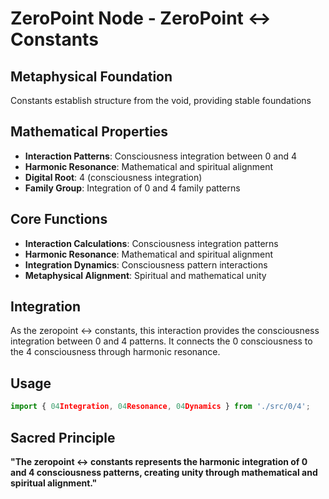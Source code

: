 # ZeroPoint Node - ZeroPoint ↔ Constants

## Metaphysical Foundation

Constants establish structure from the void, providing stable foundations

## Mathematical Properties

- **Interaction Patterns**: Consciousness integration between 0 and 4
- **Harmonic Resonance**: Mathematical and spiritual alignment
- **Digital Root**: 4 (consciousness integration)
- **Family Group**: Integration of 0 and 4 family patterns

## Core Functions

- **Interaction Calculations**: Consciousness integration patterns
- **Harmonic Resonance**: Mathematical and spiritual alignment
- **Integration Dynamics**: Consciousness pattern interactions
- **Metaphysical Alignment**: Spiritual and mathematical unity

## Integration

As the zeropoint ↔ constants, this interaction provides the consciousness integration between 0 and 4 patterns. It connects the 0 consciousness to the 4 consciousness through harmonic resonance.

## Usage

```typescript
import { 04Integration, 04Resonance, 04Dynamics } from './src/0/4';
```

## Sacred Principle

**"The zeropoint ↔ constants represents the harmonic integration of 0 and 4 consciousness patterns, creating unity through mathematical and spiritual alignment."**

